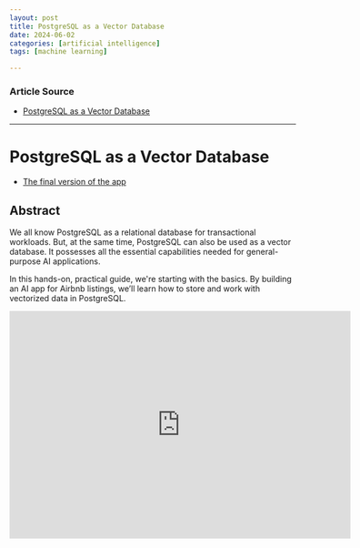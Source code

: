 ```yaml
---
layout: post
title: PostgreSQL as a Vector Database
date: 2024-06-02
categories: [artificial intelligence]
tags: [machine learning]

---
```


### Article Source


* [PostgreSQL as a Vector Database](https://www.youtube.com/watch?v=RFnZB76KVWk&list=PLYlSOAEcOZ-V2uEJ_nyk32z70YAj4kR5K)

---


# PostgreSQL as a Vector Database

* [The final version of the app](https://github.com/YugabyteDB-Samples/openai-pgvector-lodging-service)


## Abstract

We all know PostgreSQL as a relational database for transactional workloads. But, at the same time, PostgreSQL can also be used as a vector database. It possesses all the essential capabilities needed for general-purpose AI applications.

In this hands-on, practical guide, we're starting with the basics. By building an AI app for Airbnb listings, we’ll learn how to store and work with vectorized data in PostgreSQL.


<iframe width="600" height="400" src="https://www.youtube.com/embed/RFnZB76KVWk?si=kK2IaO0NZBgqwl0a" title="YouTube video player" frameborder="0" allow="accelerometer; autoplay; clipboard-write; encrypted-media; gyroscope; picture-in-picture; web-share" referrerpolicy="strict-origin-when-cross-origin" allowfullscreen></iframe>